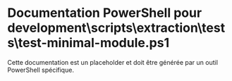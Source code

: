 # Documentation PowerShell pour development\scripts\extraction\tests\test-minimal-module.ps1

Cette documentation est un placeholder et doit être générée par un outil PowerShell spécifique.
